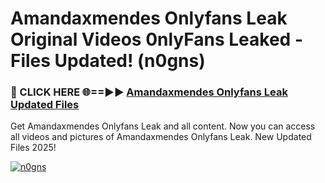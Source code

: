 # Amandaxmendes Onlyfans Leak Original Videos 0nlyFans Leaked - Files Updated! (n0gns)

<h3>🔴 CLICK HERE 🌐==►► <a href="https://tinyurl.com/2jnfzry5" rel="nofollow">Amandaxmendes Onlyfans Leak Updated Files</a></h3>

Get Amandaxmendes Onlyfans Leak and all content. Now you can access all videos and pictures of Amandaxmendes Onlyfans Leak. New Updated Files 2025!

[![n0gns](https://i.imgur.com/GyGTBgg.gif)](https://tinyurl.com/2jnfzry5)
